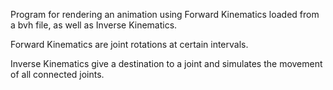 Program for rendering an animation using Forward Kinematics loaded from a bvh file, as well as Inverse Kinematics. 

Forward Kinematics are joint rotations at certain intervals.

Inverse Kinematics give a destination to a joint and simulates the movement of all connected joints.
